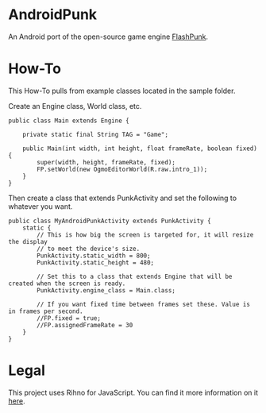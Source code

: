 AndroidPunk
===========

An Android port of the open-source game engine [FlashPunk](http://flashpunk.net/).

How-To
=====
This How-To pulls from example classes located in the sample folder. 

Create an Engine class, World class, etc.

    public class Main extends Engine {
    
        private static final String TAG = "Game";
        
        public Main(int width, int height, float frameRate, boolean fixed) {
            super(width, height, frameRate, fixed);
            FP.setWorld(new OgmoEditorWorld(R.raw.intro_1));
        }
    }

Then create a class that extends PunkActivity and set the following to whatever you want.

    public class MyAndroidPunkActivity extends PunkActivity {
        static {
            // This is how big the screen is targeted for, it will resize the display
            // to meet the device's size.
            PunkActivity.static_width = 800; 
            PunkActivity.static_height = 480;
            
            // Set this to a class that extends Engine that will be created when the screen is ready.
            PunkActivity.engine_class = Main.class; 
            
            // If you want fixed time between frames set these. Value is in frames per second. 
            //FP.fixed = true;
            //FP.assignedFrameRate = 30
        }
    }
    
Legal
============
This project uses Rihno for JavaScript. You can find it more information on it [here](https://developer.mozilla.org/en-US/docs/Rhino).